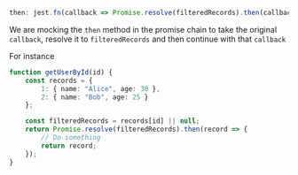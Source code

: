 ```ts
then: jest.fn(callback => Promise.resolve(filteredRecords).then(callback)),
```

We are mocking the `then` method in the promise chain to take the original `callback`, resolve it to `filteredRecords` and then continue with that `callback`

For instance

```ts
function getUserById(id) {
    const records = {
        1: { name: "Alice", age: 30 },
        2: { name: "Bob", age: 25 }
    };

    const filteredRecords = records[id] || null;
    return Promise.resolve(filteredRecords).then(record => {
	    // Do something
        return record;
    });
}

```
